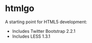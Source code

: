 htmlgo
======

A starting point for HTML5 development:

- Includes Twitter Bootstrap 2.2.1
- Includes LESS 1.3.1